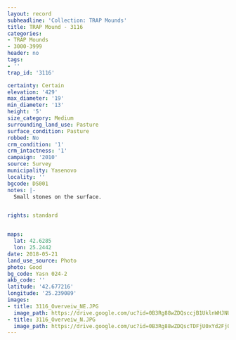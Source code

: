 ```yaml
---
layout: record
subheadline: 'Collection: TRAP Mounds'
title: TRAP Mound - 3116
categories:
- TRAP Mounds
- 3000-3999
header: no
tags:
- ''
trap_id: '3116'

certainty: Certain
elevation: '429'
max_diameter: '19'
min_diameter: '13'
height: '5'
size_category: Medium
surrounding_land_use: Pasture
surface_condition: Pasture
robbed: No
crm_condition: '1'
crm_intactness: '1'
campaign: '2010'
source: Survey
municipality: Yasenovo
locality: ''
bgcode: DS001
notes: |-
  Small stones on the surface.


rights: standard


maps:
  lat: 42.6285
  lon: 25.2442
date: 2018-05-21
land_use_source: Photo
photo: Good
bg_code: Yasn 024-2
akb_code: ''
latitude: '42.677216'
longitude: '25.239089'
images:
- title: 3116_Overveiw_NE.JPG
  image_path: https://drive.google.com/uc?id=0B3Rg88wZDQsccjB1UklnWHJNUnc
- title: 3116_Overveiw_N.JPG
  image_path: https://drive.google.com/uc?id=0B3Rg88wZDQscTDFjU0xYd2FjQVU
---
```

